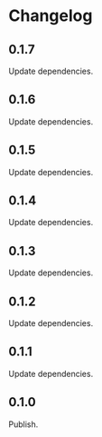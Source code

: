 # Changelog

## 0.1.7

Update dependencies.

## 0.1.6

Update dependencies.

## 0.1.5

Update dependencies.

## 0.1.4

Update dependencies.

## 0.1.3

Update dependencies.

## 0.1.2

Update dependencies.

## 0.1.1

Update dependencies.

## 0.1.0

Publish.
